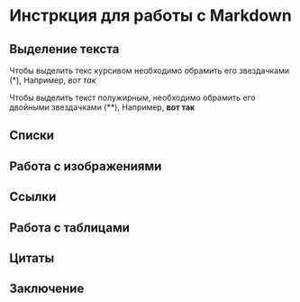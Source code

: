 # Инстркция для работы с Markdown

## Выделение текста

Чтобы выделить текс курсивом необходимо обрамить его звездачками (*), Например, *вот так*

Чтобы выделить текст полужирным, необходимо обрамить его двойными звездачками (**), Например, **вот так**

## Списки

## Работа с изображениями

## Ссылки

## Работа с таблицами

## Цитаты 

## Заключение